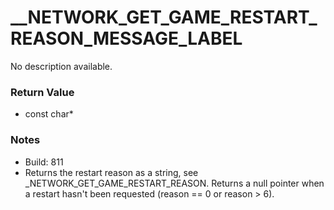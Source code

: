 # __NETWORK_GET_GAME_RESTART_REASON_MESSAGE_LABEL

No description available.

### Return Value
* const char*

### Notes
* Build: 811
* Returns the restart reason as a string, see _NETWORK_GET_GAME_RESTART_REASON. Returns a null pointer when a restart hasn't been requested (reason == 0 or reason > 6).

